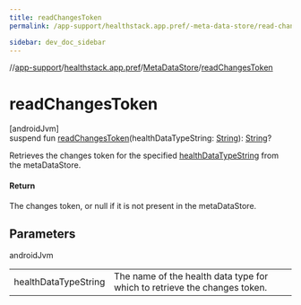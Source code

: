 ```yaml
---
title: readChangesToken
permalink: /app-support/healthstack.app.pref/-meta-data-store/read-changes-token.html

sidebar: dev_doc_sidebar
---
```

//[app-support](../../../index.html)/[healthstack.app.pref](../index.html)/[MetaDataStore](index.html)/[readChangesToken](read-changes-token.html)



# readChangesToken



[androidJvm]\
suspend fun [readChangesToken](read-changes-token.html)(healthDataTypeString: [String](https://kotlinlang.org/api/latest/jvm/stdlib/kotlin/-string/index.html)): [String](https://kotlinlang.org/api/latest/jvm/stdlib/kotlin/-string/index.html)?



Retrieves the changes token for the specified [healthDataTypeString](read-changes-token.html) from the metaDataStore.



#### Return



The changes token, or null if it is not present in the metaDataStore.



## Parameters


androidJvm

| | |
|---|---|
| healthDataTypeString | The name of the health data type for which to retrieve the changes token. |




